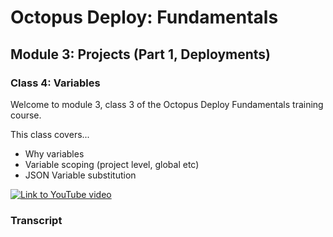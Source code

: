 # Octopus Deploy: Fundamentals
## Module 3: Projects (Part 1, Deployments)

### Class 4: Variables

Welcome to module 3, class 3 of the Octopus Deploy Fundamentals training course.

This class covers...

- Why variables
- Variable scoping (project level, global etc)
- JSON Variable substitution

[![Link to YouTube video](https://img.youtube.com/vi/tPb6CLHyNLA/0.jpg)](https://www.youtube.com/embed/tPb6CLHyNLA)

### Transcript


